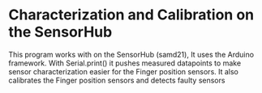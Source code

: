# Characterization and Calibration on the SensorHub

This program works with on the SensorHub (samd21), It uses the Arduino framework. With Serial.print() it pushes measured datapoints to make sensor characterization easier for the Finger position sensors. It also calibrates the Finger position sensors and detects faulty sensors